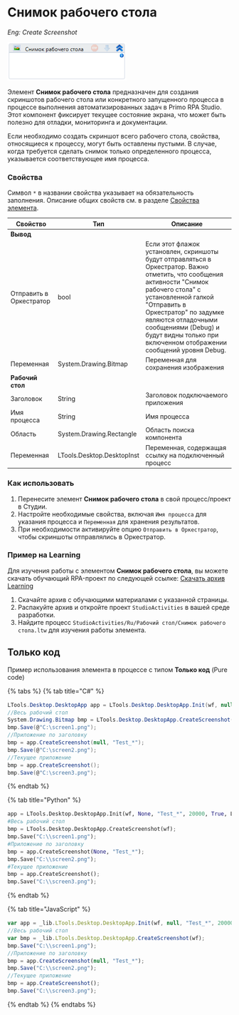 # Снимок рабочего стола

*Eng: Create Screenshot*

![](<../../../.gitbook/assets/image (124).png>)

Элемент **Снимок рабочего стола** предназначен для создания скриншотов рабочего стола или конкретного запущенного процесса в процессе выполнения автоматизированных задач в Primo RPA Studio. Этот компонент фиксирует текущее состояние экрана, что может быть полезно для отладки, мониторинга и документации.

Если необходимо создать скриншот всего рабочего стола, свойства, относящиеся к процессу, могут быть оставлены пустыми. В случае, когда требуется сделать снимок только определенного процесса, указывается соответствующее имя процесса.

### Свойства

Символ `*` в названии свойства указывает на обязательность заполнения. Описание общих свойств см. в разделе [Свойства элемента](https://docs.primo-rpa.ru/primo-rpa/primo-studio/process/elements#svoistva-elementa).

| Свойство                    | Тип                        | Описание                                                                                                                        |
| --------------------------- | -------------------------- | ------------------------------------------------------------------------------------------------------------------------------- |
| **Вывод**                   |                            |                                                                                                                                 |
| Отправить в Оркестратор     | bool                       | Если этот флажок установлен, скриншоты будут отправляться в Оркестратор. Важно отметить, что сообщения активности "Снимок рабочего стола" с установленной галкой "Отправить в Оркестратор" по задумке являются отладочными сообщениями (Debug) и будут видны только при включенном отображении сообщений уровня Debug. |
| Переменная                  | System.Drawing.Bitmap      | Переменная для сохранения изображения                                                                                                                                           |
| **Рабочий стол**            |                            |                                                                                                                                 |
| Заголовок                   | String                     | Заголовок подключаемого приложения                                                                                              |
| Имя процесса                | String                     | Имя процесса                                                                                                                    |
| Область                     | System.Drawing.Rectangle   | Область поиска компонента                                                                                                       |
| Переменная                  | LTools.Desktop.DesktopInst | Переменная, содержащая ссылку на подключенный процесс                                                                           |

### Как использовать

1. Перенесите элемент **Снимок рабочего стола** в свой процесс/проект в Студии.
2. Настройте необходимые свойства, включая `Имя процесса` для указания процесса и `Переменная` для хранения результатов.
3. При необходимости активируйте опцию `Отправить в Оркестратор`, чтобы скриншоты отправлялись в Оркестратор.


###  Пример на Learning 

Для изучения работы с элементом **Снимок рабочего стола**, вы можете скачать обучающий RPA-проект по следующей ссылке: [Скачать архив Learning](https://github.com/PrimoRPA/Learning/archive/refs/heads/master.zip)

1. Скачайте архив с обучающими материалами с указанной страницы.
2. Распакуйте архив и откройте проект `StudioActivities` в вашей среде разработки.
3. Найдите процесс `StudioActivities/Ru/Рабочий стол/Снимок рабочего стола.ltw` для изучения работы элемента.

## Только код

Пример использования элемента в процессе с типом **Только код** (Pure code)

{% tabs %}
{% tab title="C#" %}
```csharp
LTools.Desktop.DesktopApp app = LTools.Desktop.DesktopApp.Init(wf, null, "Test_*", 20000, true, LTools.Desktop.Model.DesktopTypes.UIAUTOMATION);
//Весь рабочий стол
System.Drawing.Bitmap bmp = LTools.Desktop.DesktopApp.CreateScreenshot(wf);
bmp.Save(@"C:\screen1.png");
//Приложение по заголовку
bmp = app.CreateScreenshot(null, "Test_*");
bmp.Save(@"C:\screen2.png");
//Текущее приложение
bmp = app.CreateScreenshot();
bmp.Save(@"C:\screen3.png");
```
{% endtab %}

{% tab title="Python" %}
```python
app = LTools.Desktop.DesktopApp.Init(wf, None, "Test_*", 20000, True, LTools.Desktop.Model.DesktopTypes.UIAUTOMATION)
#Весь рабочий стол
bmp = LTools.Desktop.DesktopApp.CreateScreenshot(wf);
bmp.Save("C:\\screen1.png");
#Приложение по заголовку
bmp = app.CreateScreenshot(None, "Test_*");
bmp.Save("C:\\screen2.png");
#Текущее приложение
bmp = app.CreateScreenshot();
bmp.Save("C:\\screen3.png");
```
{% endtab %}

{% tab title="JavaScript" %}
```javascript
var app = _lib.LTools.Desktop.DesktopApp.Init(wf, null, "Test_*", 20000, true, _lib.LTools.Desktop.Model.DesktopTypes.UIAUTOMATION);
//Весь рабочий стол
var bmp = _lib.LTools.Desktop.DesktopApp.CreateScreenshot(wf);
bmp.Save("C:\\screen1.png");
//Приложение по заголовку
bmp = app.CreateScreenshot(null, "Test_*");
bmp.Save("C:\\screen2.png");
//Текущее приложение
bmp = app.CreateScreenshot();
bmp.Save("C:\\screen3.png");
```
{% endtab %}
{% endtabs %}
